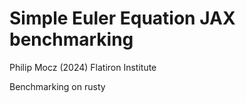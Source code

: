 # Simple Euler Equation JAX benchmarking

Philip Mocz (2024)
Flatiron Institute

Benchmarking on rusty
